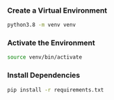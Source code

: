 ### Create a Virtual Environment
```sh
python3.8 -m venv venv
```
### Activate the Environment
```sh
source venv/bin/activate
```
### Install Dependencies
```sh
pip install -r requirements.txt
```
